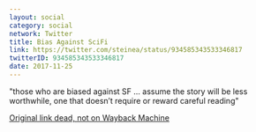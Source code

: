 ```yaml
---
layout: social
category: social
network: Twitter
title: Bias Against SciFi
link: https://twitter.com/steinea/status/934585343533346817
twitterID: 934585343533346817
date: 2017-11-25
---
```


"those who are biased against SF ... assume the story will be less worthwhile, one that doesn’t require or reward careful reading"

[Original link dead, not on Wayback Machine]()
